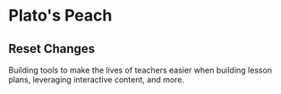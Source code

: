 # Plato's Peach

## Reset Changes

Building tools to make the lives of teachers easier when building lesson plans, leveraging interactive content, and more.
